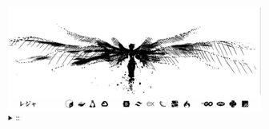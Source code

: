 <img src="./banner.png">
<details><summary> :: </summary>
<!--START_SECTION:waka-->

```
From: 09 August 2024 - To: 18 May 2025

Total Time: 1,361 hrs 50 mins

Python                     376 hrs 6 mins  //////-------------------   25.61 %
PHP                        255 hrs         ////---------------------   17.36 %
Markdown                   211 hrs 5 mins  ////---------------------   14.37 %
Other                      106 hrs 56 mins //-----------------------   07.28 %
```

<!--END_SECTION:waka-->
</details>
